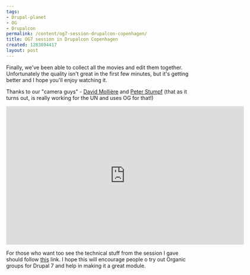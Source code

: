 ```yaml
--- 
tags: 
- Drupal-planet
- OG
- Drupalcon
permalink: /content/og7-session-drupalcon-copenhagen/
title: OG7 session in Drupalcon Copenhagen
created: 1283894417
layout: post
---
```

Finally, we've been able to collect all the movies and edit them together. Unfortunately the quality isn't great in the first few minutes, but it's getting better and I hope you'll enjoy watching it.

Thanks to our "camera guys" - <a href="http://twitter.com/davidm_en">David Mollière</a> and <a href="http://drupal.org/user/401243">Peter Stumpf</a> (that as it turns out, is really working for the UN and uses OG for that!)

<iframe src="http://player.vimeo.com/video/14775998?byline=0&amp;portrait=0" width="640" height="372" frameborder="0"></iframe>

For those who want too see the technical stuff from the session I gave should follow <a href="http://www.archive.org/details/GrouptheNewOrganicGroups-BuildingSocialNetworksInDrupal7">this</a> link. I hope this will encourage people o try out Organic groups for Drupal 7 and help in making it a great module.
